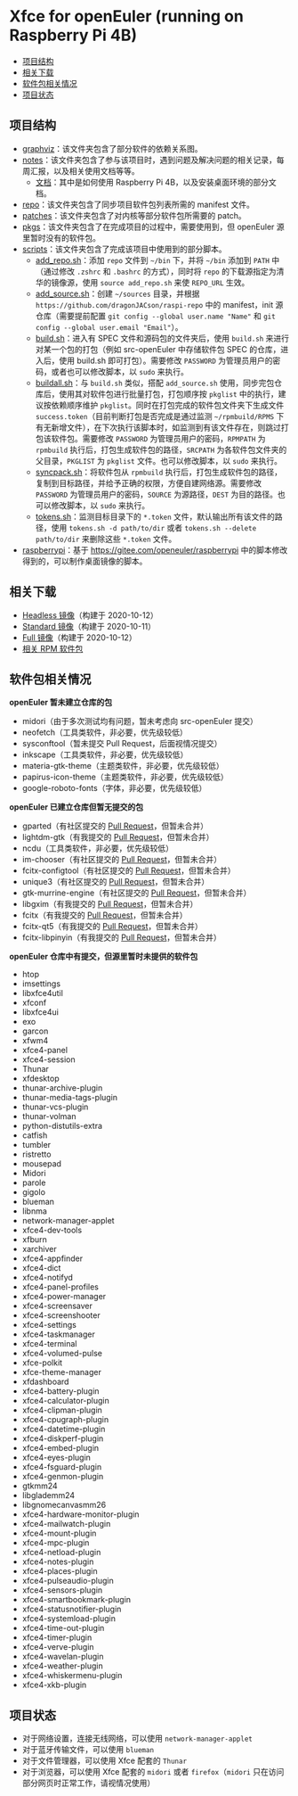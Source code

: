 # Xfce for openEuler (running on Raspberry Pi 4B)

- [项目结构](#项目结构)
- [相关下载](#相关下载)
- [软件包相关情况](#软件包相关情况)
- [项目状态](#项目状态)

## 项目结构

- [graphviz](./graphviz)：该文件夹包含了部分软件的依赖关系图。
- [notes](./notes)：该文件夹包含了参与该项目时，遇到问题及解决问题的相关记录，每周汇报，以及相关使用文档等等。
    - [文档](./notes/Documents.md)：其中是如何使用 Raspberry Pi 4B，以及安装桌面环境的部分文档。
- [repo](https://github.com/dragonjacson/raspi-repo)：该文件夹包含了同步项目软件包列表所需的 manifest 文件。
- [patches](./patches)：该文件夹包含了对内核等部分软件包所需要的 patch。
- [pkgs](./pkgs)：该文件夹包含了在完成项目的过程中，需要使用到，但 openEuler 源里暂时没有的软件包。
- [scripts](./scripts)：该文件夹包含了完成该项目中使用到的部分脚本。
    - [add\_repo.sh](./scripts/add_repo.sh)：添加 `repo` 文件到 `~/bin` 下，并将 `~/bin` 添加到 `PATH` 中（通过修改 `.zshrc` 和 `.bashrc` 的方式），同时将 `repo` 的下载源指定为清华的镜像源，使用 `source add_repo.sh` 来使 `REPO_URL` 生效。
    - [add\_source.sh](./scripts/add_source.sh)：创建 `~/sources` 目录，并根据 `https://github.com/dragonJACson/raspi-repo`
    中的 manifest，init 源仓库（需要提前配置 `git config --global user.name "Name"` 和 `git config --global user.email "Email"`）。
    - [build.sh](./scripts/build.sh)：进入有 SPEC 文件和源码包的文件夹后，使用 `build.sh` 来进行对某一个包的打包（例如 src-openEuler 中存储软件包 SPEC 的仓库，进入后，使用 build.sh 即可打包）。需要修改 `PASSWORD` 为管理员用户的密码，或者也可以修改脚本，以 `sudo` 来执行。
    - [buildall.sh](./scripts/buildall.sh)：与 `build.sh` 类似，搭配 `add_source.sh` 使用，同步完包仓库后，使用其对软件包进行批量打包，打包顺序按 `pkglist` 中的执行，建议按依赖顺序维护 `pkglist`。同时在打包完成的软件包文件夹下生成文件 `success.token`（目前判断打包是否完成是通过监测 `~/rpmbuild/RPMS` 下有无新增文件），在下次执行该脚本时，如监测到有该文件存在，则跳过打包该软件包。需要修改 `PASSWORD` 为管理员用户的密码，`RPMPATH` 为 `rpmbuild` 执行后，打包生成软件包的路径，`SRCPATH` 为各软件包文件夹的父目录，`PKGLIST` 为 `pkglist` 文件。也可以修改脚本，以 `sudo` 来执行。
    - [syncpack.sh](./scripts/syncpack.sh)：将软件包从 `rpmbuild` 执行后，打包生成软件包的路径，复制到目标路径，并给予正确的权限，方便自建网络源。需要修改 `PASSWORD` 为管理员用户的密码，`SOURCE` 为源路径，`DEST` 为目的路径。也可以修改脚本，以 `sudo` 来执行。
    - [tokens.sh](./scripts/token.sh)：监测目标目录下的 `*.token` 文件，默认输出所有该文件的路径，使用 `tokens.sh -d path/to/dir` 或者 `tokens.sh --delete path/to/dir` 来删除这些 `*.token` 文件。
- [raspberrypi](https://gitee.com/lukedyue/raspberrypi)：基于 https://gitee.com/openeuler/raspberrypi 中的脚本修改得到的，可以制作桌面镜像的脚本。

## 相关下载

- [Headless 镜像](https://github.com/dragonJACson/summer2020_openeuler/releases/download/v1.0/raspi-1.0-headless.img.xz)（构建于 2020-10-12）
- [Standard 镜像](https://github.com/dragonJACson/summer2020_openeuler/releases/download/v1.0/raspi-1.0-standard.img.xz)（构建于 2020-10-11）
- [Full 镜像](https://github.com/dragonJACson/summer2020_openeuler/releases/download/v1.0/raspi-1.0-full.img.xz)（构建于 2020-10-12）
- [相关 RPM 软件包](https://github.com/dragonJACson/summer2020_openeuler/releases/download/v1.0/rpms.tar.gz)

## 软件包相关情况

**openEuler 暂未建立仓库的包**

- midori（由于多次测试均有问题，暂未考虑向 src-openEuler 提交）
- neofetch（工具类软件，非必要，优先级较低）
- sysconftool（暂未提交 Pull Request，后面视情况提交）
- inkscape（工具类软件，非必要，优先级较低）
- materia-gtk-theme（主题类软件，非必要，优先级较低）
- papirus-icon-theme（主题类软件，非必要，优先级较低）
- google-roboto-fonts（字体，非必要，优先级较低）

**openEuler 已建立仓库但暂无提交的包**

- gparted（有社区提交的 [Pull Request](https://gitee.com/src-openeuler/gparted/pulls/1)，但暂未合并）
- lightdm-gtk（有我提交的 [Pull Request](https://gitee.com/src-openeuler/lightdm-gtk/pulls/1)，但暂未合并）
- ncdu（工具类软件，非必要，优先级较低）
- im-chooser（有社区提交的 [Pull Request](https://gitee.com/src-openeuler/im-chooser/pulls/1)，但暂未合并）
- fcitx-configtool（有社区提交的 [Pull Request](https://gitee.com/src-openeuler/fcitx-configtool/pulls/1)，但暂未合并）
- unique3（有社区提交的 [Pull Request](https://gitee.com/src-openeuler/unique3/pulls/1)，但暂未合并）
- gtk-murrine-engine（有社区提交的 [Pull Request](https://gitee.com/src-openeuler/gtk-murrine-engine/pulls/1)，但暂未合并）
- libgxim（有我提交的 [Pull Request](https://gitee.com/src-openeuler/libgxim/pulls/1)，但暂未合并）
- fcitx（有我提交的 [Pull Request](https://gitee.com/src-openeuler/fcitx/pulls/1)，但暂未合并）
- fcitx-qt5（有我提交的 [Pull Request](https://gitee.com/src-openeuler/fcitx-qt5/pulls/1)，但暂未合并）
- fcitx-libpinyin（有我提交的 [Pull Request](https://gitee.com/src-openeuler/fcitx-libpinyin/pulls/1)，但暂未合并）

**openEuler 仓库中有提交，但源里暂时未提供的软件包**

- htop
- imsettings
- libxfce4util
- xfconf
- libxfce4ui
- exo
- garcon
- xfwm4
- xfce4-panel
- xfce4-session
- Thunar
- xfdesktop
- thunar-archive-plugin
- thunar-media-tags-plugin
- thunar-vcs-plugin
- thunar-volman
- python-distutils-extra
- catfish
- tumbler
- ristretto
- mousepad
- Midori
- parole
- gigolo
- blueman
- libnma
- network-manager-applet
- xfce4-dev-tools
- xfburn
- xarchiver
- xfce4-appfinder
- xfce4-dict
- xfce4-notifyd
- xfce4-panel-profiles
- xfce4-power-manager
- xfce4-screensaver
- xfce4-screenshooter
- xfce4-settings
- xfce4-taskmanager
- xfce4-terminal
- xfce4-volumed-pulse
- xfce-polkit
- xfce-theme-manager
- xfdashboard
- xfce4-battery-plugin
- xfce4-calculator-plugin
- xfce4-clipman-plugin
- xfce4-cpugraph-plugin
- xfce4-datetime-plugin
- xfce4-diskperf-plugin
- xfce4-embed-plugin
- xfce4-eyes-plugin
- xfce4-fsguard-plugin
- xfce4-genmon-plugin
- gtkmm24
- libglademm24
- libgnomecanvasmm26
- xfce4-hardware-monitor-plugin
- xfce4-mailwatch-plugin
- xfce4-mount-plugin
- xfce4-mpc-plugin
- xfce4-netload-plugin
- xfce4-notes-plugin
- xfce4-places-plugin
- xfce4-pulseaudio-plugin
- xfce4-sensors-plugin
- xfce4-smartbookmark-plugin
- xfce4-statusnotifier-plugin
- xfce4-systemload-plugin
- xfce4-time-out-plugin
- xfce4-timer-plugin
- xfce4-verve-plugin
- xfce4-wavelan-plugin
- xfce4-weather-plugin
- xfce4-whiskermenu-plugin
- xfce4-xkb-plugin

## 项目状态

- 对于网络设置，连接无线网络，可以使用 `network-manager-applet`
- 对于蓝牙传输文件，可以使用 `blueman`
- 对于文件管理器，可以使用 Xfce 配套的 `Thunar`
- 对于浏览器，可以使用 Xfce 配套的 `midori` 或者 `firefox`（`midori` 只在访问部分网页时正常工作，请视情况使用）
